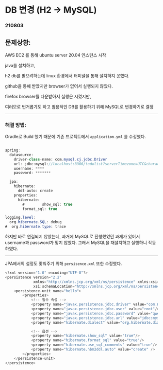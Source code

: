 # DB 변경 (H2 -> MySQL)

### 210803

## 문제상황:

AWS EC2 를 통해 ubuntu server 20.04 인스턴스 시작

java를 설치하고, 

h2 db를 받으려하는데 linux 환경에서 터미널을 통해 설치하지 못했다.

github을 통해 받았지만 browser가 없어서 실행되지 않았다.

firefox browser를 다운받아서 실행은 시켰지만,

여러모로 번거롭기도 하고 범용적인 DB를 활용하기 위해 MySQL로 변경하기로 결정

----

### 해결 방법:

Gradle로 Build 했기 때문에 기존 프로젝트에서 `application.yml` 를 수정했다.

```java
   
spring:
  datasource:
    driver-class-name: com.mysql.cj.jdbc.Driver
    url: jdbc:mysql://localhost:3306/todolist?serverTimezone=UTC&characterEncoding=UTF-8
    username: ****
    password: *******

  jpa:
    hibernate:
      ddl-auto: create
    properties:
      hibernate:
        #        show_sql: true
        format_sql: true

logging.level:
  org.hibernate.SQL: debug
#  org.hibernate.type: trace
```

하지만 바로 연결되지 않았는데, 과거에 MySQL로 진행했었던 과제가 있어서 username과 password가 맞지 않았다. 그래서 MySQL을 재설치하고 실행하니 작동하였다.

----

JPA에서의 설정도 맞춰주기 위해 `persisence.xml` 또한 수정했다.

```java
<?xml version="1.0" encoding="UTF-8"?>
<persistence version="2.2"
             xmlns="http://xmlns.jcp.org/xml/ns/persistence" xmlns:xsi="http://www.w3.org/2001/XMLSchema-instance"
             xsi:schemaLocation="http://xmlns.jcp.org/xml/ns/persistence http://xmlns.jcp.org/xml/ns/persistence/persistence_2_2.xsd">
    <persistence-unit name="hello">
        <properties>
            <!-- 필수 속성 -->
            <property name="javax.persistence.jdbc.driver" value="com.mysql.cj.jdbc.Driver"/>
            <property name="javax.persistence.jdbc.user" value="root"/>
            <property name="javax.persistence.jdbc.password" value="qwer1234"/>
            <property name="javax.persistence.jdbc.url" value="jdbc:mysql:tcp://localhost:3306/todolist"/>
            <property name="hibernate.dialect" value="org.hibernate.dialect.MySQLDialect"/>

            <!-- 옵션 -->
            <property name="hibernate.show_sql" value="true"/>
            <property name="hibernate.format_sql" value="true"/>
            <property name="hibernate.use_sql_comments" value="true"/>
            <property name="hibernate.hbm2ddl.auto" value="create" />
        </properties>
    </persistence-unit>
</persistence>
```

